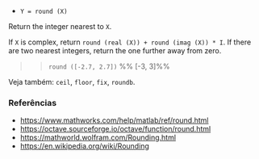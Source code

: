 * `Y = round (X)`

Return the integer nearest to `X`.

If `X` is complex, return `round (real (X)) + round (imag (X)) * I`.
If there are two nearest integers, return the one further away from
zero.

>> `round ([-2.7, 2.7])`
>> %% [-3, 3]%%

Veja também: `ceil`, `floor`, `fix`, `roundb`.

### Referências

* https://www.mathworks.com/help/matlab/ref/round.html
* https://octave.sourceforge.io/octave/function/round.html
* https://mathworld.wolfram.com/Rounding.html
* https://en.wikipedia.org/wiki/Rounding
